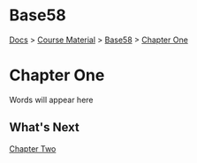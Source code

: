 # Base58
[Docs](/README.md) > 
[Course Material](/course-material/table-of-contents.md) > [Base58](./table-of-contents.md) > [Chapter One](./chapter-one.md)


# Chapter One
Words will appear here


## What's Next
[Chapter Two](./chapter-two.md)
